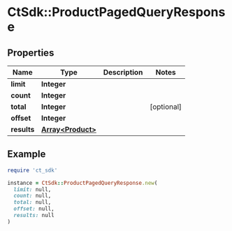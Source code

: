 # CtSdk::ProductPagedQueryResponse

## Properties

| Name | Type | Description | Notes |
| ---- | ---- | ----------- | ----- |
| **limit** | **Integer** |  |  |
| **count** | **Integer** |  |  |
| **total** | **Integer** |  | [optional] |
| **offset** | **Integer** |  |  |
| **results** | [**Array&lt;Product&gt;**](Product.md) |  |  |

## Example

```ruby
require 'ct_sdk'

instance = CtSdk::ProductPagedQueryResponse.new(
  limit: null,
  count: null,
  total: null,
  offset: null,
  results: null
)
```

